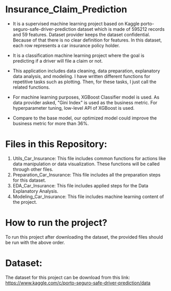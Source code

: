 # Insurance_Claim_Prediction
- It is a supervised machine learning project based on Kaggle porto-seguro-safe-driver-prediction dataset which is made of 595212 records and 59 features. Dataset provider keeps the dataset confidential. Because of that there is no clear definition for features. In this dataset, each row represents a car insurance policy holder.

- It is a classification machine learning project where the goal is predicting if a driver will file a claim or not.
- This application includes data cleaning, data preparation, explanatory data analysis, and modeling. I have written different functions for repetitive tasks such as plotting. Then, for these tasks, I just call the related functions.
- For machine learning purposes, XGBoost Classifier model is used. As data provider asked, "Gini Index" is used as the business metric. For hyperparameter tuning, low-level API of XGBoost is used.
- Compare to the base model, our optimized model could improve the business metric for more than 36%.

# Files in this Repository:
1) Utils_Car_Insurance: This file includes common functions for actions like data manipulation or data visualization. These functions will be called through other files.
2) Preparation_Car_Insurance: This file includes all the preparation steps for this dataset.
3) EDA_Car_Insurance: This file includes applied steps for the Data Explanatory Analysis.
4) Modeling_Car_Insurance: This file includes machine learning content of the project.

# How to run the project?
To run this project after downloading the dataset, the provided files should be run with the above order.

# Dataset:
The dataset for this project can be download from this link: https://www.kaggle.com/c/porto-seguro-safe-driver-prediction/data

